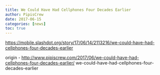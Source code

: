 ```yaml
---
title: We Could Have Had Cellphones Four Decades Earlier
author: PipisCrew
date: 2017-06-15
categories: [news]
toc: true
---
```


https://mobile.slashdot.org/story/17/06/14/2113216/we-could-have-had-cellphones-four-decades-earlier

origin - http://www.pipiscrew.com/2017/06/we-could-have-had-cellphones-four-decades-earlier/ we-could-have-had-cellphones-four-decades-earlier